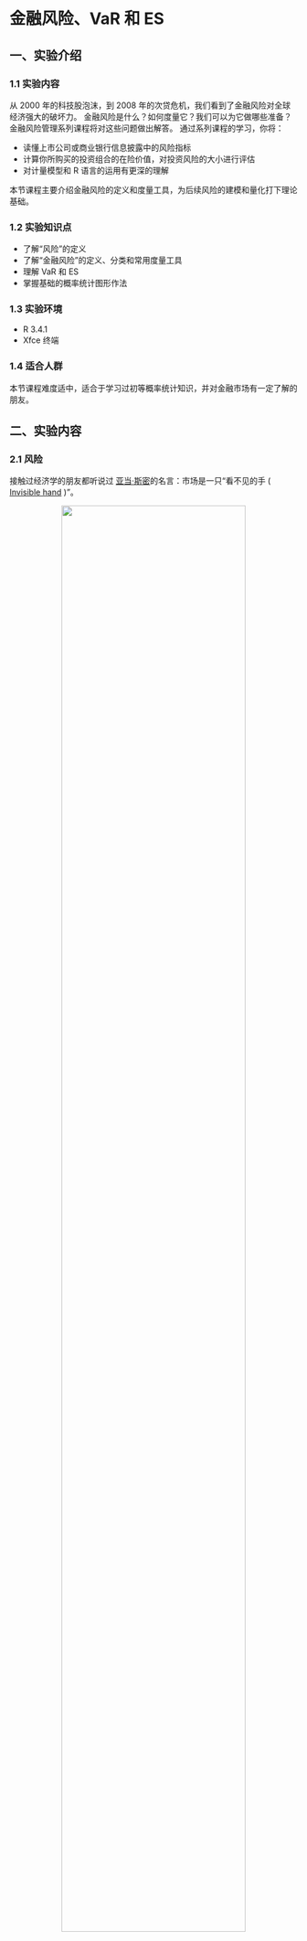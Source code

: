 # 金融风险、VaR 和 ES

## 一、实验介绍

### 1.1 实验内容

从 2000 年的科技股泡沫，到 2008 年的次贷危机，我们看到了金融风险对全球经济强大的破坏力。
金融风险是什么？如何度量它？我们可以为它做哪些准备？金融风险管理系列课程将对这些问题做出解答。
通过系列课程的学习，你将：
 - 读懂上市公司或商业银行信息披露中的风险指标
 - 计算你所购买的投资组合的在险价值，对投资风险的大小进行评估
 - 对计量模型和 R 语言的运用有更深的理解

本节课程主要介绍金融风险的定义和度量工具，为后续风险的建模和量化打下理论基础。

### 1.2 实验知识点

 - 了解“风险”的定义
 - 了解“金融风险”的定义、分类和常用度量工具
 - 理解 VaR 和 ES
 - 掌握基础的概率统计图形作法

### 1.3 实验环境

 - R 3.4.1
 - Xfce 终端

### 1.4 适合人群

本节课程难度适中，适合于学习过初等概率统计知识，并对金融市场有一定了解的朋友。

## 二、实验内容

### 2.1 风险

接触过经济学的朋友都听说过 [亚当·斯密](https://en.wikipedia.org/wiki/Adam_Smith)的名言：市场是一只“看不见的手 ( [Invisible hand](https://en.wikipedia.org/wiki/Invisible_hand) )”。
<center>
<img src="https://dn-anything-about-doc.qbox.me/document-uid530978labid3704timestamp1506481797486.png/wm" width=80% height=80% />
<br/>图 1：看不见的手
</center>

</br>
这个“看不见”就像硬币的两面，它一面赞美“市场决定价格于无形”的奇妙之处，另一面却埋下了一颗名为“风险”的骰子：
因为看不见，所以不确定。**“不确定性”是风险的来源。**
从 2000 年的科技股泡沫，到 2008 年的次贷危机，我们看到了金融风险对全球经济强大的破坏力。我们业已确认，风险是现实存在的。紧接着我们关心的三个环环相扣的问题浮出水面：
1. 风险究竟是什么？
2. 我们如何测度风险？
3. 我们可以为潜在的风险做哪些准备？

对于第一个问题，经济学的回答是，风险是不确定性，通常用**波动率**来度量。需要注意的是，波动是双向的，因此**经济学上的风险既包含了损失的可能性，又包含了收益的可能性**。 但**在金融风险管理领域，我们只关心潜在损失**，不关注收益。
对于第二个问题，后续课程会介绍金融风险的多种测度方法。通过具体的例子，我们将学会**风险价值 VaR **和**尾部均值 ES **的计算，这些计算都借助 R 语言来完成。
对于第三个问题，配备资本金是常用的方法。感兴趣的朋友可以阅读巴塞尔系列协议 ( [Basel Accords](https://en.wikipedia.org/wiki/Basel_Accords) )，了解“资本充足率”的构造。此外，Philippe Jorion 的 [*Value at Risk: The New Benchmark for Managing Financial Risk*](https://book.douban.com/subject/1877500/)，John Hull 的 [*Risk Management and Financial Institutions*](https://book.douban.com/subject/26419873/)，以及 Christoffersen 的 [*Elements of Financial Risk Management*](https://book.douban.com/subject/2796013/) 都是金融风险管理领域经典入门教材。

### 2.2 金融风险

#### 2.2.1 金融风险的定义及分类
在 2.1 节中，我们知道了金融风险管理只关心可能的损失。**金融风险，就是与金融市场活动有关的潜在损失。**
根据巴塞尔协议，金融风险被分为以下四类：
 - 市场风险：所有与价格变动有关的风险，例如股权风险、利率风险和汇率风险。
 - 信用风险（违约风险）：交易对手方不履行合约而导致的风险。
 - 操作风险：程序、人员和系统不完善导致的风险。
 - 流动性风险：持有头寸过大导致交易不能以当前价格成交的风险，或融资风险。

随着计算机技术的发展，高质量的交易数据变得容易获取、处理和分析，因此我们更加关注与价格变动有关的**市场风险**。只要有合适的数据，对市场风险的分析方法同样可以应用到其它风险。

#### 2.2.2 金融风险常用度量工具
 - 债券市场：久期
 - 股票市场：贝塔系数
 - 衍生品市场：delta
 - 新标准：VaR，ES
 - ……

久期、贝塔系数和 delta 多年来在各自的市场中发挥着重要的作用，但它们有一个致命的缺陷，即没有金融学知识的人很难理解它们的含义。在信息披露中，我们需要一个更直观的风险指标，普通人也能理解，如此才能形成对市场的有效监管， VaR 和 ES 应运而生。在接下来的 2.3 和 2.4 节中，你将理解这两个指标的含义，以及它们相对于其它风险指标的优越性。

### 2.3 风险价值 VaR

#### 2.3.1 VaR 的定义
**风险价值 VaR **(Value at Risk)， 是指在**一定概率水平（置信水平）**下，在**一定时间**内（如一天，十天等），持有某种证券或投资组合可能遭受的**最大损失**。
从定义中，我们可以得知 VaR 有两个基本要素，一个是置信水平 c，另一个是时间段 T。
VaR 在概率统计意义上是一个特殊的**分位数**（[Quantile](https://en.wikipedia.org/wiki/Quantile)）。（ * **q** th quantile, **q** = 1 - **c**. *）
设 L 为损失变量，L = - return。当收益 return 为负时，L 为正，则
`$$ P[L>=VaR_{c,T}]=1-c$$`

<center>
<img src="https://dn-anything-about-doc.qbox.me/document-uid530978labid3704timestamp1506487302553.png/wm" width=70% height=70% />
<br/>图 2：基于概率密度函数的 VaR 定义
</center>

<br/>
<center>
<img src="https://dn-anything-about-doc.qbox.me/document-uid530978labid3704timestamp1506495819563.png/wm" width=70% height=70% />
<br/>图 3：基于累积分布函数的 VaR 定义
</center>

#### 2.3.2 VaR 的三种理解方式
图 2 和图 3 分别给出了基于概率密度函数和累积分布函数的 VaR 定义，这里的置信水平 c = 95%。初次接触 VaR 的朋友可能仍然觉得上述定义有些抽象。别担心，接下来我们借助一个例子，用三种方式来辅助理解 VaR。 

例：银行 A 在 2017 年 10 月 2 日公布其持有的资产组合期限为 1 天，置信水平为 99% 的 VaR 为 5000 万元。
对于这则新信息，我们可以从以下三个角度进行解读：

 1. 左尾分位数的理解：银行 A 在 10 月 3 日内资产组合的损失大于 5000 万元的概率等于 1%。
 2. 右尾分位数的理解：以 99% 的概率确信，银行 A 在 10 月 3 日内资产组合的损失不超过 5000 万元。
 3. 回测的理解：**平均而言**，银行 A 在未来 100 天内有一天的损失会超过 5000 万元。

#### 2.3.3 VaR 的优缺点
在 2.2.2 节中我们已经提到过，VaR 最大的优点在于**简单明了**。它直接用货币单位来表示市场风险的大小，即使是没有任何专业背景的投资者或管理者，也能通过 VaR 值对当前市场风险的大小进行评价，方便信息披露，有利于市场监管。VaR 最大的的缺陷在于，**不满足次可加性**（[Subadditivity](https://en.wikipedia.org/wiki/Subadditivity)），它直接导致了我们在计算投资组合 VaR 时无法将风险分散效应考虑在内。此外，VaR 对损失或收益变量的尾部分布具体是什么样的一无所知（见图 4 ）。

而我们接下来要讲到的尾部均值 ES 不仅满足次可加性，还刻画了尾部分布的均值（期望值），对 VaR 的功能是一个很好的补充。

<center>
<img src="https://dn-anything-about-doc.qbox.me/document-uid530978labid3704timestamp1506480099422.png/wm" width=70% height=70% />
<br/>图 4：两个 VaR 值相同、尾部分布不同的随机变量的概率密度函数
</center>

### 2.4 尾部均值 ES
**尾部均值 ES **(Expected Shortfall)，又叫 **条件 VaR **(Conditional VaR)或 **预期尾部损失 ETL **(Expected Tail Loss)，是指在损失超过 VaR 的条件下，投资组合遭受的平均损失（期望值）。

`$$ES_{c,T} = E(L|L>VaR)$$`
假设随机变量 L 连续，则我们可以将 ES 写成如下积分形式：
![此处输入图片的描述](https://dn-anything-about-doc.qbox.me/document-uid530978labid3704timestamp1506491455986.png/wm)

## 三、实验步骤

为了加深对 VaR 概念的理解，现在我们可以尝试自己动手，画一画 2.3 节中的概率密度函数和累积分布函数。

在实验桌面上打开 Xfce 终端：
```
# 在 Xfce 终端中启动 R
$ sudo R
```
<img src="https://dn-anything-about-doc.qbox.me/document-uid530978labid3704timestamp1506493209684.png/wm"  />
进入 R 环境后，我们就可以开始作图了。

### 3.1 概率密度函数图
```
# dnorm()是服从标准正态分布的随机变量 x 的概率密度函数，用 curve() 画出 x 的概率密度曲线，定义域 -3 到 3.
# 横坐标、纵坐标、标题分别用 xlab, ylab 和 main 参数进行定义，las = '1'将纵坐标刻度调整为横向显示，cex.main 调整标题比例为80%。
> curve(dnorm(x),from = -3, to = 3, xlab = 'return', ylab = 'p(x)', las = '1',
      main = 'Definition of VaR based on the probability density function', cex.main = 0.8)

# 画出 x = - VaR 的参考线，lty = 2 定义线型为虚线。
> abline(v = qnorm(0.05), lty = 2)

# 画出 x = 0 的参考线，lty = 1 定义线型为实线。
> abline(v = 0, lty = 1)

# 在点（-2， 0.02）处插入文本"5%"
> text(-2, 0.02, '5%')

# 画一条从点（0，0.15）到点（-VaR, 0.15）的箭头，定义箭头的大小为0.15.
> arrows(0, 0.15, qnorm(0.05), 0.15, length = 0.15)

# 在点（-0.9， 0.17）处插入文本"VaR"
> text(-0.9, 0.17, 'VaR')
```

<img src="https://dn-anything-about-doc.qbox.me/document-uid530978labid3704timestamp1506494525026.png/wm" />

现在看看 R Graphics 窗口，是不是和图 2 一模一样呢？
**注意：操作时请不要关闭 R Graphics 窗口。**




### 3.2 累积分布函数图
同样地，在 Xfce 终端启动 R 后，输入如下代码：
```
# pnorm()是服从标准正态分布的随机变量 x 的累积分布函数，用 curve() 画出 x 的累积分布曲线，定义域 -3 到 3.
# 横坐标、纵坐标、标题分别用 xlab, ylab 和 main 参数进行定义，las = '1'将纵坐标刻度调整为横向显示，cex.main 调整标题比例为80%。
> curve(pnorm(x),from = -3, to = 3, xlab = 'return', ylab = 'F(x)', las = '1',
      main = 'Definition of VaR based on the cumulative distribution function', cex.main = 0.8)

# 画出 y = 0.05 的参考线，lty = 2 定义线型为虚线，该虚线与累积分布曲线的交点横坐标即为 -VaR.
> abline(h = 0.05, lty = 2)

# 在纵坐标上标注出 0.05，刻度横向显示，并设置字体大小为60%。
> axis(2, at = 0.05, labels = '0.05', las = '1', par(cex = 0.6))
```

<img src="https://dn-anything-about-doc.qbox.me/document-uid530978labid3704timestamp1506496532755.png/wm" />
图 3 的累积分布函数图就画好了。



## 四、总结

本节课程首先引入了风险的概念，对经济学上的风险和金融风险做出区分，简要介绍了金融风险的种类和常用的度量工具，随后详细阐述了两种风险度量工具：VaR 和 ES。为加深对 VaR 的理解，实验还介绍了如何使用 R 画出概率密度函数图和累积分布函数图。



